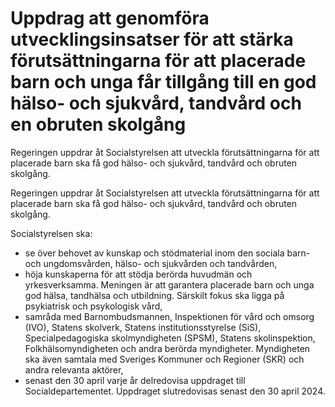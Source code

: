 # Uppdrag att genomföra utvecklingsinsatser för att stärka förutsättningarna för att placerade barn och unga får tillgång till en god hälso- och sjukvård, tandvård och en obruten skolgång

Regeringen uppdrar åt Socialstyrelsen att utveckla förutsättningarna för att placerade barn ska få god hälso- och sjukvård, tandvård och obruten skolgång.

Regeringen uppdrar åt Socialstyrelsen att utveckla förutsättningarna för att placerade barn ska få god hälso- och sjukvård, tandvård och obruten skolgång.

Socialstyrelsen ska:

* se över behovet av kunskap och stödmaterial inom den sociala barn- och ungdomsvården, hälso- och sjukvården och tandvården,
* höja kunskaperna för att stödja berörda huvudmän och yrkesverksamma. Meningen är att garantera placerade barn och unga god hälsa, tandhälsa och utbildning. Särskilt fokus ska ligga på psykiatrisk och psykologisk vård,
* samråda med Barnombudsmannen, Inspektionen för vård och omsorg (IVO), Statens skolverk, Statens institutionsstyrelse (SiS), Specialpedagogiska skolmyndigheten (SPSM), Statens skolinspektion, Folkhälsomyndigheten och andra berörda myndigheter. Myndigheten ska även samtala med Sveriges Kommuner och Regioner (SKR) och andra relevanta aktörer,
* senast den 30 april varje år delredovisa uppdraget till Socialdepartementet. Uppdraget slutredovisas senast den 30 april 2024.
